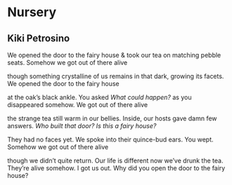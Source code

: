 # Nursery
## Kiki Petrosino
We opened the door to the fairy house
& took our tea on matching pebble seats.
Somehow we got out of there alive

though something crystalline of us
remains in that dark, growing its facets.
We opened the door to the fairy house

at the oak’s black ankle. You asked
 _What could happen?_ as you disappeared
somehow. We got out of there alive

the strange tea still warm in our bellies.
Inside, our hosts gave damn few answers.
 _Who built that door? Is this a fairy house?_

They had no faces yet. We spoke
into their quince-bud ears. You wept.
Somehow we got out of there alive

though we didn’t quite return. Our life
is different now we’ve drunk the tea.
They’re alive somehow. I got us out.
Why did you open the door to the fairy house?